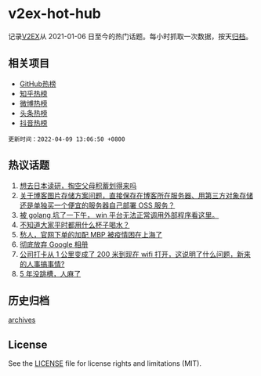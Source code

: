 # v2ex-hot-hub

 记录[V2EX](https://www.v2ex.com/)从 2021-01-06 日至今的热门话题。每小时抓取一次数据，按天[归档](archives)。
 
 ## 相关项目

- [GitHub热榜](https://github.com/lonnyzhang423/github-hot-hub)
- [知乎热榜](https://github.com/lonnyzhang423/zhihu-hot-hub)
- [微博热榜](https://github.com/lonnyzhang423/weibo-hot-hub)
- [头条热榜](https://github.com/lonnyzhang423/toutiao-hot-hub)
- [抖音热榜](https://github.com/lonnyzhang423/douyin-hot-hub)


 `更新时间：2022-04-09 13:06:50 +0800`

## 热议话题

1. [想去日本读研，掏空父母积蓄划得来吗](https://www.v2ex.com/t/845765)
1. [关于博客图片存储方案问题，直接保存在博客所在服务器、用第三方对象存储还是单独买一个便宜的服务器自己部署 OSS 服务？](https://www.v2ex.com/t/845701)
1. [被 golang 坑了一下午， win 平台无法正常调用外部程序看这里。](https://www.v2ex.com/t/845764)
1. [不知道大家平时都用什么杯子喝水？](https://www.v2ex.com/t/845775)
1. [愁人，官网下单的加配 MBP 被疫情困在上海了](https://www.v2ex.com/t/845694)
1. [彻底放弃 Google 相册](https://www.v2ex.com/t/845716)
1. [公司打卡从 1 公里变成了 200 米到现在 wifi 打开，这说明了什么问题，新来的人事搞事情?](https://www.v2ex.com/t/845751)
1. [5 年没跳槽，人麻了](https://www.v2ex.com/t/845725)

## 历史归档

[archives](archives)

## License

See the [LICENSE](LICENSE) file for license rights and limitations (MIT).
